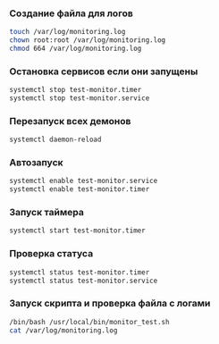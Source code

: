 ### Создание файла для логов 

```bash
touch /var/log/monitoring.log
chown root:root /var/log/monitoring.log
chmod 664 /var/log/monitoring.log
```

### Остановка сервисов если они запущены 

```bash
systemctl stop test-monitor.timer
systemctl stop test-monitor.service
```

### Перезапуск всех демонов

```bash
systemctl daemon-reload
```

### Автозапуск

```bash
systemctl enable test-monitor.service
systemctl enable test-monitor.timer
```

### Запуск таймера

```bash
systemctl start test-monitor.timer
```

### Проверка статуса

```bash
systemctl status test-monitor.timer
systemctl status test-monitor.service
```

### Запуск скрипта и проверка файла с логами

```bash
/bin/bash /usr/local/bin/monitor_test.sh
cat /var/log/monitoring.log
```
